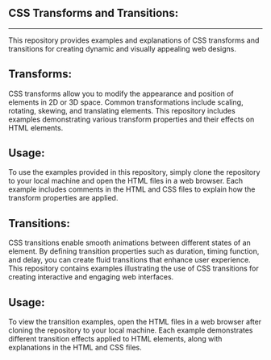 CSS Transforms and Transitions:
--------------------------------------------------------------------------------------------------------------------------------------------------------------------------------------------
--------------------------------------------------------------------------------------------------------------------------------------------------------------------------------------------
This repository provides examples and explanations of CSS transforms and transitions for creating dynamic and visually appealing web designs.


Transforms:
------------
CSS transforms allow you to modify the appearance and position of elements in 2D or 3D space. Common transformations include scaling, rotating, skewing, and translating elements. 
This repository includes examples demonstrating various transform properties and their effects on HTML elements.

Usage:
-------
To use the examples provided in this repository, simply clone the repository to your local machine and open the HTML files in a web browser. 
Each example includes comments in the HTML and CSS files to explain how the transform properties are applied.

Transitions:
-------------
CSS transitions enable smooth animations between different states of an element. By defining transition properties such as duration, timing function, and delay, you can create fluid
transitions that enhance user experience. This repository contains examples illustrating the use of CSS transitions for creating interactive and engaging web interfaces.

Usage:
--------
To view the transition examples, open the HTML files in a web browser after cloning the repository to your local machine. Each example demonstrates different transition effects applied 
to HTML elements, along with explanations in the HTML and CSS files.
